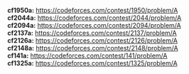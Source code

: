 **cf1950a:** https://codeforces.com/contest/1950/problem/A \
**cf2044a:** https://codeforces.com/contest/2044/problem/A \
**cf2094a:** https://codeforces.com/contest/2094/problem/A \
**cf2137a:** https://codeforces.com/contest/2137/problem/A \
**cf2126a:** https://codeforces.com/contest/2126/problem/A \
**cf2148a:** https://codeforces.com/contest/2148/problem/A \
**cf141a:**  https://codeforces.com/contest/141/problem/A  \
**cf1325a:** https://codeforces.com/contest/1325/problem/A
